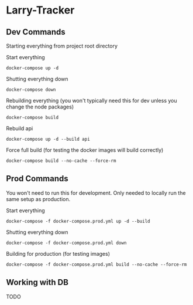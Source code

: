 # Larry-Tracker

## Dev Commands
Starting everything from project root directory

Start everything
```
docker-compose up -d
```

Shutting everything down
```
docker-compose down
```

Rebuilding everything (you won't typically need this for dev unless you change the node packages)
```
docker-compose build
```

Rebuild api
```
docker-compose up -d --build api
```

Force full build (for testing the docker images will build correctly)
```
docker-compose build --no-cache --force-rm
```

## Prod Commands
You won't need to run this for development.  Only needed to locally run the same setup as production.

Start everything
```
docker-compose -f docker-compose.prod.yml up -d --build
```

Shutting everything down
```
docker-compose -f docker-compose.prod.yml down
```

Building for production (for testing images)
```
docker-compose -f docker-compose.prod.yml build --no-cache --force-rm
```

## Working with DB
TODO